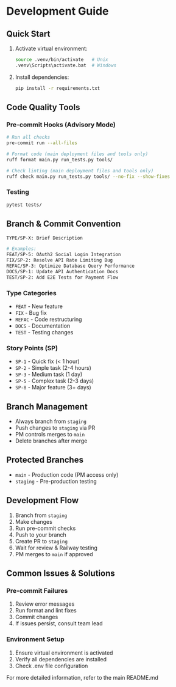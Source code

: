 # Development Guide

## Quick Start
1. Activate virtual environment:
   ```bash
   source .venv/bin/activate   # Unix
   .venv\Scripts\activate.bat  # Windows
   ```

2. Install dependencies:
   ```bash
   pip install -r requirements.txt
   ```

## Code Quality Tools

### Pre-commit Hooks (Advisory Mode)
```bash
# Run all checks
pre-commit run --all-files

# Format code (main deployment files and tools only)
ruff format main.py run_tests.py tools/

# Check linting (main deployment files and tools only)
ruff check main.py run_tests.py tools/ --no-fix --show-fixes
```

### Testing
```bash
pytest tests/
```

## Branch & Commit Convention
```bash
TYPE/SP-X: Brief Description

# Examples:
FEAT/SP-5: OAuth2 Social Login Integration
FIX/SP-2: Resolve API Rate Limiting Bug
REFAC/SP-3: Optimize Database Query Performance
DOCS/SP-1: Update API Authentication Docs
TEST/SP-2: Add E2E Tests for Payment Flow
```

### Type Categories
- `FEAT` - New feature
- `FIX` - Bug fix
- `REFAC` - Code restructuring
- `DOCS` - Documentation
- `TEST` - Testing changes

### Story Points (SP)
- `SP-1` - Quick fix (< 1 hour)
- `SP-2` - Simple task (2-4 hours)
- `SP-3` - Medium task (1 day)
- `SP-5` - Complex task (2-3 days)
- `SP-8` - Major feature (3+ days)

## Branch Management
- Always branch from `staging`
- Push changes to `staging` via PR
- PM controls merges to `main`
- Delete branches after merge

## Protected Branches
- `main` - Production code (PM access only)
- `staging` - Pre-production testing

## Development Flow
1. Branch from `staging`
2. Make changes
3. Run pre-commit checks
4. Push to your branch
5. Create PR to `staging`
6. Wait for review & Railway testing
7. PM merges to `main` if approved

## Common Issues & Solutions

### Pre-commit Failures
1. Review error messages
2. Run format and lint fixes
3. Commit changes
4. If issues persist, consult team lead

### Environment Setup
1. Ensure virtual environment is activated
2. Verify all dependencies are installed
3. Check .env file configuration

For more detailed information, refer to the main README.md
